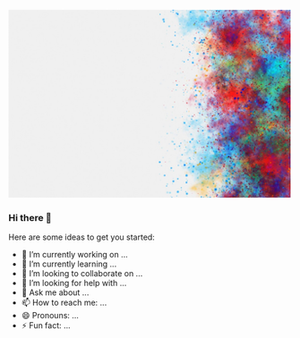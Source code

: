

[![Click here go to facebook](https://raw.githubusercontent.com/mdrabiulis/mdrabiulis/mdrabiulis/bgImage/holi-color-background-white-background_24972-1830.jpg "facebookId")](https://www.facebook.com/rabiulislam155)


### Hi there 👋


Here are some ideas to get you started:

- 🔭 I’m currently working on ...
- 🌱 I’m currently learning ...
- 👯 I’m looking to collaborate on ...
- 🤔 I’m looking for help with ...
- 💬 Ask me about ...
- 📫 How to reach me: ...
- 😄 Pronouns: ...
- ⚡ Fun fact: ...
